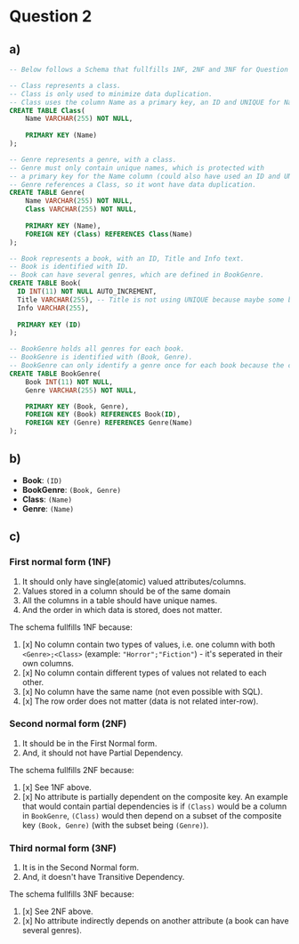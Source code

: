# Question 2

## a)
```sql
-- Below follows a Schema that fullfills 1NF, 2NF and 3NF for Question 2.

-- Class represents a class.
-- Class is only used to minimize data duplication.
-- Class uses the column Name as a primary key, an ID and UNIQUE for Name could also have been used for easier renaming.
CREATE TABLE Class(
    Name VARCHAR(255) NOT NULL,
    
    PRIMARY KEY (Name)
);

-- Genre represents a genre, with a class.
-- Genre must only contain unique names, which is protected with
-- a primary key for the Name column (could also have used an ID and UNIQUE for Name instead for easier Genre renaming).
-- Genre references a Class, so it wont have data duplication.
CREATE TABLE Genre(
    Name VARCHAR(255) NOT NULL,
    Class VARCHAR(255) NOT NULL,
    
    PRIMARY KEY (Name),
    FOREIGN KEY (Class) REFERENCES Class(Name)
);

-- Book represents a book, with an ID, Title and Info text.
-- Book is identified with ID.
-- Book can have several genres, which are defined in BookGenre.
CREATE TABLE Book(
  ID INT(11) NOT NULL AUTO_INCREMENT,
  Title VARCHAR(255), -- Title is not using UNIQUE because maybe some books have the same title?
  Info VARCHAR(255),
  
  PRIMARY KEY (ID)
);

-- BookGenre holds all genres for each book.
-- BookGenre is identified with (Book, Genre).
-- BookGenre can only identify a genre once for each book because the composite key (Book, Genre) must be unique (primay key).
CREATE TABLE BookGenre(
    Book INT(11) NOT NULL,
    Genre VARCHAR(255) NOT NULL,

    PRIMARY KEY (Book, Genre),
    FOREIGN KEY (Book) REFERENCES Book(ID),
    FOREIGN KEY (Genre) REFERENCES Genre(Name)
);
```

## b)
 - **Book**: `(ID)`
 - **BookGenre**: `(Book, Genre)`
 - **Class**: `(Name)`
 - **Genre**: `(Name)`
 
## c)
### First normal form (1NF)
 1. It should only have single(atomic) valued attributes/columns.
 2. Values stored in a column should be of the same domain
 3. All the columns in a table should have unique names.
 4. And the order in which data is stored, does not matter.

The schema fullfills 1NF because:
 1. [x] No column contain two types of values, i.e. one column with both `<Genre>;<Class>` (example: `"Horror";"Fiction"`) - it's seperated in their own columns.
 2. [x] No column contain different types of values not related to each other.
 3. [x] No column have the same name (not even possible with SQL).
 4. [x] The row order does not matter (data is not related inter-row).

### Second normal form (2NF)
 1. It should be in the First Normal form.
 2. And, it should not have Partial Dependency.

The schema fullfills 2NF because:
 1. [x] See 1NF above.
 2. [x] No attribute is partially dependent on the composite key. An example that would contain partial dependencies is if `(Class)` would be a column in `BookGenre`, `(Class)` would then depend on a subset of the composite key `(Book, Genre)` (with the subset being `(Genre)`).

### Third normal form (3NF)
 1. It is in the Second Normal form.
 2. And, it doesn't have Transitive Dependency.

The schema fullfills 3NF because:
 1. [x] See 2NF above.
 2. [x] No attribute indirectly depends on another attribute (a book can have several genres). 
 
 
